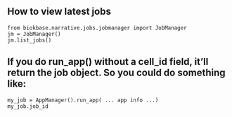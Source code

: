 ## How to view latest jobs
    from biokbase.narrative.jobs.jobmanager import JobManager
    jm = JobManager()
    jm.list_jobs()

## If you do run_app() without a cell_id field, it’ll return the job object. So you could do something like:
    
    my_job = AppManager().run_app( ... app info ...)
    my_job.job_id
